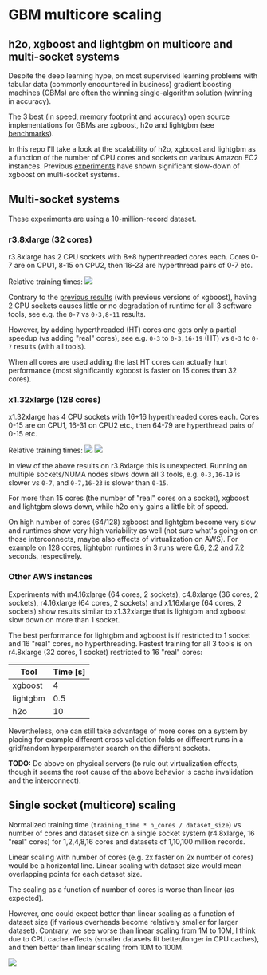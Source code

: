
# GBM multicore scaling

## h2o, xgboost and lightgbm on multicore and multi-socket systems

Despite the deep learning hype, on most supervised learning problems with tabular data 
(commonly encountered in business) gradient boosting machines (GBMs) are often the
winning single-algorithm solution (winning in accuracy).

The 3 best (in speed, memory footprint and accuracy) open source implementations for GBMs 
are xgboost, h2o and lightgbm (see [benchmarks](https://github.com/szilard/benchm-ml)).

In this repo I'll take a look at the scalability of h2o, xgboost and lightgbm as a function
of the number of CPU cores and sockets on various Amazon EC2 instances. 
Previous [experiments](https://github.com/szilard/ml-x1) have shown significant slow-down
of xgboost on multi-socket systems.


## Multi-socket systems

These experiments are using a 10-million-record dataset.


### r3.8xlarge (32 cores)

r3.8xlarge has 2 CPU sockets with 8+8 hyperthreaded cores each.
Cores 0-7 are on CPU1, 8-15 on CPU2, then 16-23 are hyperthread pairs of 0-7 etc.

Relative training times:
![](fig-r3_8x-tools_relative.png)

Contrary to the [previous results](https://github.com/szilard/ml-x1)
(with previous versions of xgboost), having 2 CPU sockets
causes little or no degradation of runtime for all 3 software tools, 
see e.g. the `0-7` vs `0-3,8-11` results. 

However, by adding hyperthreaded (HT) cores one gets only a partial speedup (vs adding "real" cores),
see e.g. `0-3` to `0-3,16-19` (HT) vs `0-3` to `0-7` results (with all tools).

When all cores are used adding the last HT cores can actually hurt performance (most significantly
xgboost is faster on 15 cores than 32 cores).


### x1.32xlarge (128 cores)

x1.32xlarge has 4 CPU sockets with 16+16 hyperthreaded cores each. Cores 0-15 are on CPU1, 16-31 on CPU2 etc., then 64-79 are hyperthread pairs of 0-15 etc.

Relative training times:
![](fig-x1_32x-tools_relative-lt64c.png)
![](fig-x1_32x-tools_relative-ge32c.png)

In view of the above results on r3.8xlarge this is unexpected. Running on multiple sockets/NUMA nodes slows down all
3 tools, e.g. `0-3,16-19` is slower vs `0-7`, and `0-7,16-23` is slower than `0-15`. 

For more than 15 cores (the number of "real" cores on a socket), xgboost and lightgbm slows down, while h2o only gains
a little bit of speed.

On high number of cores (64/128) xgboost and lightgbm become very slow and runtimes show very high variability as
well (not sure what's going on on those interconnects, maybe also effects of virtualization on AWS). 
For example on 128 cores, lightgbm runtimes in 3 runs were 6.6, 2.2 and 7.2 seconds, respectively.


### Other AWS instances

Experiments with m4.16xlarge (64 cores, 2 sockets), c4.8xlarge (36 cores, 2 sockets), r4.16xlarge (64 cores, 2 sockets) and 
x1.16xlarge (64 cores, 2 sockets) show results similar to x1.32xlarge that is lightgbm and xgboost slow down on more 
than 1 socket. 

The best performance for lightgbm and xgboost is if restricted to 1 socket and 16 "real" cores, no hyperthreading.
Fastest training for all 3 tools is on r4.8xlarge (32 cores, 1 socket) restricted to 16 "real" cores:

Tool      |   Time [s] 
----------|-------------
xgboost   |    4
lightgbm  |    0.5
h2o       |    10

Nevertheless, one can still take advantage of more cores on a system by placing for example different cross validation
folds or different runs in a grid/random hyperparameter search on the different sockets.

**TODO:** Do above on physical servers (to rule out virtualization effects, though it seems the root cause of the above
behavior is cache invalidation and the interconnect).



## Single socket (multicore) scaling

Normalized training time (`training_time * n_cores / dataset_size`)
vs number of cores and dataset size on a single socket system (r4.8xlarge, 16 "real" cores) for
1,2,4,8,16 cores and datasets of 1,10,100 million records.

Linear scaling with number of cores (e.g. 2x faster on 2x number of cores) would be a horizontal line.
Linear scaling with dataset size would mean overlapping points for each dataset size.

The scaling as a function of number of cores is worse than linear (as expected). 

However, one could expect better than linear scaling as a function of dataset size (if various overheads become
relatively smaller for larger dataset). Contrary, we see worse than linear scaling from 1M to 10M, I think due to CPU cache
effects (smaller datasets fit better/longer in CPU caches), and then better than linear scaling from 10M to 100M. 

![](single_socket/scaling.png)



